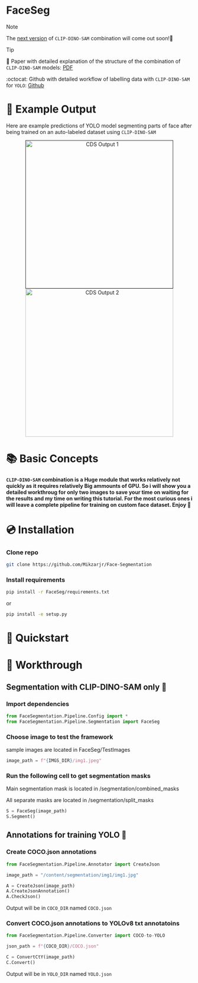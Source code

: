 # **FaceSeg**
> [!Note]
> The [next version](https://github.com/Mikzarjr/Ultimate-Segmentation) of `CLIP-DINO-SAM` combination will come out soon!📆

> [!Tip]
> 📄 Paper with detailed explanation of the structure of the combination of `CLIP-DINO-SAM` models: [PDF](https://pdf.com)
>
> :octocat: Github with detailed workflow of labelling data with `CLIP-DINO-SAM` for `YOLO`: [Github]([(https://pdf.com)](https://github.com/Mikzarjr/Ultimate-Segmentation))

# 👀 Example Output
Here are example predictions of YOLO model segmenting parts of face after being trained on an auto-labeled dataset using `CLIP-DINO-SAM`

<div align="center">
  <p>
    <a align="center" href="">
      <img
        width="400"
        src="https://github.com/Mikzarjr/FaceSegmentation/blob/main/docks/demo_media/CDS_Output_1.jpeg"
        alt="CDS Output 1"
      >
    </a>
    <a align="center" href="https://github.com/Mikzarjr/FaceSegmentation/blob/main/docks/demo_media/CDS_Output_2.jpeg" target="_blank">
      <img
        width="400"
        src="https://github.com/Mikzarjr/FaceSegmentation/blob/main/docks/demo_media/CDS_Output_2.jpeg"
        alt="CDS Output 2"
      >
    </a>
  </p>
</div>

# 📚 Basic Concepts
#### `CLIP-DINO-SAM` combination is a **Huge** module that works relatively **not quickly** as it requires relatively **Big** ammounts of GPU. So i will show you a detailed workthroug for only two images to save your time on waiting for the results and my time on writing this tutorial. For the most curious ones i will leave a complete pipeline for training on custom face dataset. Enjoy 🎉


#
# 💿 Installation
### Clone repo
```bash
git clone https://github.com/Mikzarjr/Face-Segmentation
```

### Install requirements
```bash
pip install -r FaceSeg/requirements.txt
```
or
```bash
pip install -e setup.py
```

# 🚀 Quickstart

# 📑 Workthrough

## Segmentation with CLIP-DINO-SAM only 🎨

### Import dependencies
```python
from FaceSegmentation.Pipeline.Config import *
from FaceSegmentation.Pipeline.Segmentation import FaceSeg
```

### Choose image to test the framework 
sample images are located in FaceSeg/TestImages
```python
image_path = f"{IMGS_DIR}/img1.jpeg"
```

### Run the following cell to get segmentation masks
Main segmentation mask is located in /segmentation/combined_masks

All separate masks are located in /segmentation/split_masks
```python
S = FaceSeg(image_path)
S.Segment()
```

## Annotations for training YOLO 📝

### Create COCO.json annotations
```python
from FaceSegmentation.Pipeline.Annotator import CreateJson
```
```python
image_path = "/content/segmentation/img1/img1.jpg"
```
```python
A = CreateJson(image_path)
A.CreateJsonAnnotation()
A.CheckJson()
```
Output will be in `COCO_DIR` named `COCO.json`

### Convert COCO.json annotations to YOLOv8 txt annotatoins
```python
from FaceSegmentation.Pipeline.Converter import COCO-to-YOLO
```
```python
json_path = f"{COCO_DIR}/COCO.json"
```
```python
C = ConvertCtY(image_path)
C.Convert()
```
Output will be in `YOLO_DIR` named `YOLO.json`







